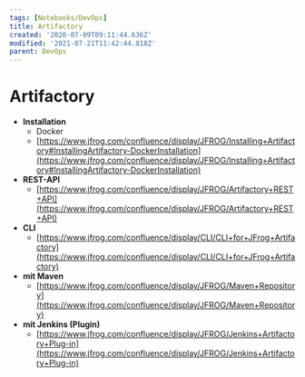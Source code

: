 ```yaml
---
tags: [Notebooks/DevOps]
title: Artifactory
created: '2020-07-09T09:11:44.636Z'
modified: '2021-07-21T11:42:44.818Z'
parent: DevOps
---
```


# Artifactory
- **Installation**
    - Docker
    - [https://www.jfrog.com/confluence/display/JFROG/Installing+Artifactory#InstallingArtifactory-DockerInstallation](https://www.jfrog.com/confluence/display/JFROG/Installing+Artifactory#InstallingArtifactory-DockerInstallation)
- **REST-API**
    - [https://www.jfrog.com/confluence/display/JFROG/Artifactory+REST+API](https://www.jfrog.com/confluence/display/JFROG/Artifactory+REST+API)
- **CLI**
    - [https://www.jfrog.com/confluence/display/CLI/CLI+for+JFrog+Artifactory](https://www.jfrog.com/confluence/display/CLI/CLI+for+JFrog+Artifactory)
- **mit Maven**
    - [https://www.jfrog.com/confluence/display/JFROG/Maven+Repository](https://www.jfrog.com/confluence/display/JFROG/Maven+Repository)
- **mit Jenkins (Plugin)**
    - [https://www.jfrog.com/confluence/display/JFROG/Jenkins+Artifactory+Plug-in](https://www.jfrog.com/confluence/display/JFROG/Jenkins+Artifactory+Plug-in)
